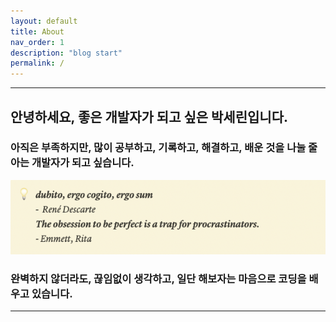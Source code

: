 ```yaml
---
layout: default
title: About
nav_order: 1
description: "blog start"
permalink: /
---
```

* * *
## 안녕하세요, 좋은 개발자가 되고 싶은 박세린입니다.
### 아직은 부족하지만, 많이 공부하고, 기록하고, 해결하고, 배운 것을 나눌 줄 아는 개발자가 되고 싶습니다.

![textilove](https://github.com/Serapple/Serapple.github.io/blob/main/docs/TIL/pic/textilove.png?raw=true)

### 완벽하지 않더라도, 끊임없이 생각하고, 일단 해보자는 마음으로 코딩을 배우고 있습니다.
---
